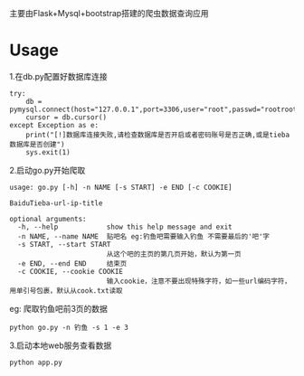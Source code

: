 主要由Flask+Mysql+bootstrap搭建的爬虫数据查询应用

# Usage

1.在db.py配置好数据库连接

```
try:
    db = pymysql.connect(host="127.0.0.1",port=3306,user="root",passwd="rootroot",database="tieba")
    cursor = db.cursor()
except Exception as e:
    print("[!]数据库连接失败,请检查数据库是否开启或者密码账号是否正确,或是tieba数据库是否创建")
    sys.exit(1)
```

2.启动go.py开始爬取

```
usage: go.py [-h] -n NAME [-s START] -e END [-c COOKIE]

BaiduTieba-url-ip-title

optional arguments:
  -h, --help            show this help message and exit
  -n NAME, --name NAME  贴吧名 eg:钓鱼吧需要输入钓鱼 不需要最后的'吧'字
  -s START, --start START
                        从这个吧的主页的第几页开始，默认为第一页
  -e END, --end END     结束页
  -c COOKIE, --cookie COOKIE
                        输入cookie，注意不要出现特殊字符，如一些url编码字符，用单引号包裹，默认从cook.txt读取
```

eg: 爬取钓鱼吧前3页的数据

```
python go.py -n 钓鱼 -s 1 -e 3
```

3.启动本地web服务查看数据

```
python app.py
```

